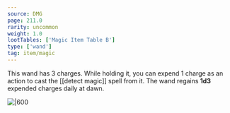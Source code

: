 ```yaml
---
source: DMG
page: 211.0
rarity: uncommon
weight: 1.0
lootTables: ['Magic Item Table B']
type: ['wand']
tag: item/magic
---
```


This wand has 3 charges. While holding it, you can expend 1 charge as an action to cast the [[detect magic]] spell from it. The wand regains **1d3** expended charges daily at dawn.


![|600](https://5e.tools/img/items/DMG/Wand%20of%20Magic%20Detection.jpg)
